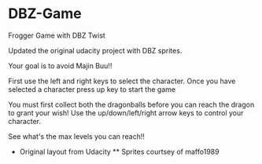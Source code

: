 # DBZ-Game
Frogger Game with DBZ Twist

Updated the original udacity project with DBZ sprites. 

Your goal is to avoid Majin Buu!!

First use the left and right keys to select the character. 
Once you have selected a character press up key to start the game

You must first collect both the dragonballs before you can reach the dragon to grant your wish! 
Use the up/down/left/right arrow keys to control your character.

See what's the max levels you can reach!!

* Original layout from Udacity
** Sprites courtsey of maffo1989
